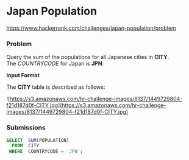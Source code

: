 # Japan Population

https://www.hackerrank.com/challenges/japan-population/problem

### Problem

Query the sum of the populations for all Japanese cities in **CITY**. The *COUNTRYCODE* for Japan is **JPN**.

**Input Format**

The **CITY** table is described as follows:

![https://s3.amazonaws.com/hr-challenge-images/8137/1449729804-f21d187d0f-CITY.jpg](https://s3.amazonaws.com/hr-challenge-images/8137/1449729804-f21d187d0f-CITY.jpg)

### Submissions

```sql
SELECT  SUM(POPULATION)
  FROM  CITY
 WHERE  COUNTRYCODE = 'JPN';
```